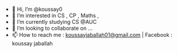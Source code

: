 - 👋 Hi, I’m @koussay0
- 👀 I’m interested in CS , CP , Maths , 
- 🌱 I’m currently studying CS @AUC
- 💞️ I’m looking to collaborate on ...
- 📫 How to reach me : koussayjaballah01@gmail.com | Facebook : koussay jaballah 

<!---
koussay0/koussay0 is a ✨ special ✨ repository because its `README.md` (this file) appears on your GitHub profile.
You can click the Preview link to take a look at your changes.
--->

